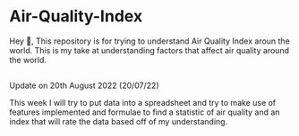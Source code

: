 # Air-Quality-Index
Hey 👋,
This repository is for trying to understand Air Quality Index aroun the world. This is my take at understanding factors that affect air quality around the world.
## 
Update on 20th August 2022 (20/07/22)

This week I will try to put data into a spreadsheet and try to make use of features implemented and formulae to find a statistic of air quality and an index that will rate the data based off of my understanding.

